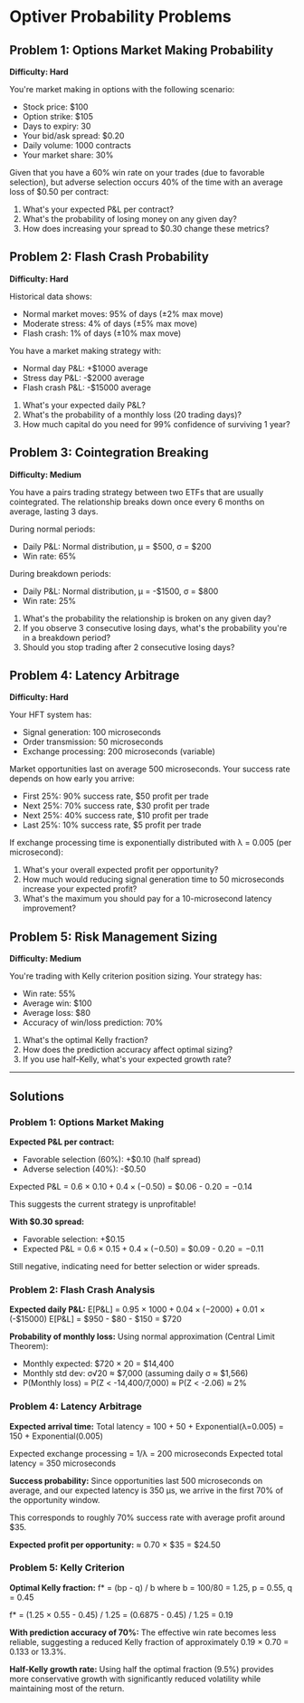 # Optiver Probability Problems

## Problem 1: Options Market Making Probability
**Difficulty: Hard**

You're market making in options with the following scenario:
- Stock price: $100
- Option strike: $105
- Days to expiry: 30
- Your bid/ask spread: $0.20
- Daily volume: 1000 contracts
- Your market share: 30%

Given that you have a 60% win rate on your trades (due to favorable selection), but adverse selection occurs 40% of the time with an average loss of $0.50 per contract:

1. What's your expected P&L per contract?
2. What's the probability of losing money on any given day?
3. How does increasing your spread to $0.30 change these metrics?

## Problem 2: Flash Crash Probability
**Difficulty: Hard**

Historical data shows:
- Normal market moves: 95% of days (±2% max move)
- Moderate stress: 4% of days (±5% max move)  
- Flash crash: 1% of days (±10% max move)

You have a market making strategy with:
- Normal day P&L: +$1000 average
- Stress day P&L: -$2000 average
- Flash crash P&L: -$15000 average

1. What's your expected daily P&L?
2. What's the probability of a monthly loss (20 trading days)?
3. How much capital do you need for 99% confidence of surviving 1 year?

## Problem 3: Cointegration Breaking
**Difficulty: Medium**

You have a pairs trading strategy between two ETFs that are usually cointegrated. The relationship breaks down once every 6 months on average, lasting 3 days.

During normal periods:
- Daily P&L: Normal distribution, μ = $500, σ = $200
- Win rate: 65%

During breakdown periods:
- Daily P&L: Normal distribution, μ = -$1500, σ = $800
- Win rate: 25%

1. What's the probability the relationship is broken on any given day?
2. If you observe 3 consecutive losing days, what's the probability you're in a breakdown period?
3. Should you stop trading after 2 consecutive losing days?

## Problem 4: Latency Arbitrage
**Difficulty: Hard**

Your HFT system has:
- Signal generation: 100 microseconds
- Order transmission: 50 microseconds  
- Exchange processing: 200 microseconds (variable)

Market opportunities last on average 500 microseconds. Your success rate depends on how early you arrive:
- First 25%: 90% success rate, $50 profit per trade
- Next 25%: 70% success rate, $30 profit per trade
- Next 25%: 40% success rate, $10 profit per trade
- Last 25%: 10% success rate, $5 profit per trade

If exchange processing time is exponentially distributed with λ = 0.005 (per microsecond):

1. What's your overall expected profit per opportunity?
2. How much would reducing signal generation time to 50 microseconds increase your expected profit?
3. What's the maximum you should pay for a 10-microsecond latency improvement?

## Problem 5: Risk Management Sizing
**Difficulty: Medium**

You're trading with Kelly criterion position sizing. Your strategy has:
- Win rate: 55%
- Average win: $100
- Average loss: $80
- Accuracy of win/loss prediction: 70%

1. What's the optimal Kelly fraction?
2. How does the prediction accuracy affect optimal sizing?
3. If you use half-Kelly, what's your expected growth rate?

---

## Solutions

### Problem 1: Options Market Making

**Expected P&L per contract:**
- Favorable selection (60%): +$0.10 (half spread)
- Adverse selection (40%): -$0.50

Expected P&L = 0.6 × $0.10 + 0.4 × (-$0.50) = $0.06 - $0.20 = -$0.14

This suggests the current strategy is unprofitable!

**With $0.30 spread:**
- Favorable selection: +$0.15
- Expected P&L = 0.6 × $0.15 + 0.4 × (-$0.50) = $0.09 - $0.20 = -$0.11

Still negative, indicating need for better selection or wider spreads.

### Problem 2: Flash Crash Analysis

**Expected daily P&L:**
E[P&L] = 0.95 × $1000 + 0.04 × (-$2000) + 0.01 × (-$15000)
E[P&L] = $950 - $80 - $150 = $720

**Probability of monthly loss:**
Using normal approximation (Central Limit Theorem):
- Monthly expected: $720 × 20 = $14,400
- Monthly std dev: σ√20 ≈ $7,000 (assuming daily σ ≈ $1,566)
- P(Monthly loss) = P(Z < -14,400/7,000) ≈ P(Z < -2.06) ≈ 2%

### Problem 4: Latency Arbitrage

**Expected arrival time:**
Total latency = 100 + 50 + Exponential(λ=0.005) = 150 + Exponential(0.005)

Expected exchange processing = 1/λ = 200 microseconds
Expected total latency = 350 microseconds

**Success probability:**
Since opportunities last 500 microseconds on average, and our expected latency is 350 μs, we arrive in the first 70% of the opportunity window.

This corresponds to roughly 70% success rate with average profit around $35.

**Expected profit per opportunity:**
≈ 0.70 × $35 = $24.50

### Problem 5: Kelly Criterion

**Optimal Kelly fraction:**
f* = (bp - q) / b
where b = 100/80 = 1.25, p = 0.55, q = 0.45

f* = (1.25 × 0.55 - 0.45) / 1.25 = (0.6875 - 0.45) / 1.25 = 0.19

**With prediction accuracy of 70%:**
The effective win rate becomes less reliable, suggesting a reduced Kelly fraction of approximately 0.19 × 0.70 = 0.133 or 13.3%.

**Half-Kelly growth rate:**
Using half the optimal fraction (9.5%) provides more conservative growth with significantly reduced volatility while maintaining most of the return.
